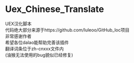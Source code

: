 # Uex_Chinese_Translate
UEX汉化脚本<br>
代码绝大部分来源于https://github.com/Iuleoo/GitHub_loc项目<br>
非常感谢作者<br>
希望各位dalao能帮助完善该插件<br>
翻译词条位于zh-cnxxx文件内<br>
(油猴无法使用的bug貌似已经修复)
